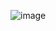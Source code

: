 ![image](https://user-images.githubusercontent.com/110442250/205471869-91245644-d454-45ef-98be-eacfe2dbe165.png)
